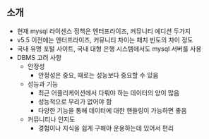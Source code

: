 ## 소개

- 현재 mysql 라이센스 정책은 엔터프라이즈, 커뮤니티 에디션 두가지
- v5.5 이전에는 엔터프라이즈, 커뮤니티 차이는 패치 빈도의 차이 정도
- 국내 유명 포털 사이트, 국내 대형 은행 시스템에서도 mysql 서버를 사용
- DBMS 고려 사항
    - 안정성
        - 안정성은 중요, 때로는 성능보다 중요할 수 있음
    - 성능과 기능
        - 최근 어플리케이션에서 다뤄야 하는 데이터의 양이 많음
        - 성능적으로 무리가 없어야 함
        - 다양한 기능을 통해 데이터에 대한 핸들링이 가능하면 좋음
    - 커뮤니티나 인지도
        - 경험이나 지식을 쉽게 구해야 운용하는데 있어서 편리